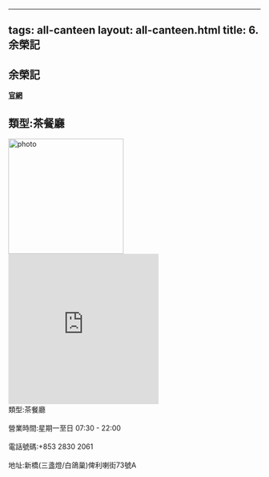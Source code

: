 
---
tags: all-canteen
layout: all-canteen.html
title: 6.余榮記
---


<h2>余榮記</h2>
<a href='https://www.facebook.com/uvengkei/'><b>官網</b></a>
<h2>類型:茶餐廳</h2>

<img src="https://user-images.githubusercontent.com/70761288/113148600-9b9bdc80-9264-11eb-9e77-3e17e1906af0.png" alt="photo" width="230" height="230">
<iframe src="https://www.google.com/maps/embed?pb=!1m14!1m8!1m3!1d14776.0221661234!2d113.5461111!3d22.2018957!3m2!1i1024!2i768!4f13.1!3m3!1m2!1s0x0%3A0x40f7a0ea702a9a3b!2z5L2Z5qau6KiY!5e0!3m2!1szh-TW!2s!4v1617195939368!5m2!1szh-TW!2s" width="300" height="300" style="border:0;" allowfullscreen="" loading="lazy"></iframe>
<br>類型:茶餐廳</br>
<br>營業時間:星期一至日 07:30 - 22:00</br>
<br>電話號碼:+853 2830 2061</br>
<br>地址:新橋(三盞燈/白鴿巢)俾利喇街73號A</br>
